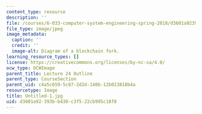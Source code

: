 ```yaml
---
content_type: resource
description: ''
file: /courses/6-033-computer-system-engineering-spring-2018/d3601a92393bb430c3f522cb995c18f8_Untitled-1.jpg
file_type: image/jpeg
image_metadata:
  caption: ''
  credit: ''
  image-alt: Diagram of a blockchain fork.
learning_resource_types: []
license: https://creativecommons.org/licenses/by-nc-sa/4.0/
ocw_type: OCWImage
parent_title: Lecture 24 Outline
parent_type: CourseSection
parent_uid: c4a5c659-5c87-2d2d-140b-12b013818b4a
resourcetype: Image
title: Untitled-1.jpg
uid: d3601a92-393b-b430-c3f5-22cb995c18f8
---
```

